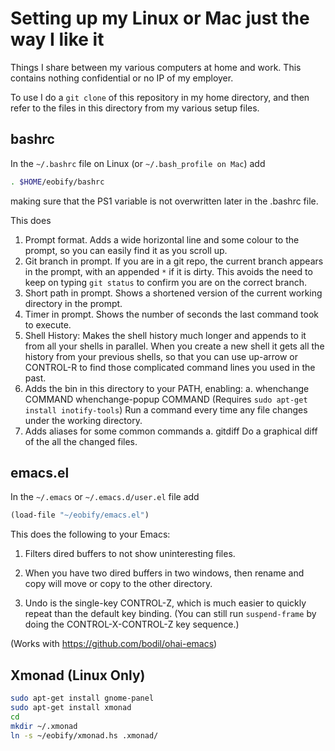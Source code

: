 Setting up my Linux or Mac just the way I like it
============

Things I share between my various computers at home and work. This
contains nothing confidential or no IP of my employer.

To use I do a `git clone` of this repository in my home directory, and
then refer to the files in this directory from my various setup files.

bashrc
----

In the `~/.bashrc` file on Linux (or `~/.bash_profile on Mac`) add
```sh
. $HOME/eobify/bashrc
```
making sure that the PS1 variable is not overwritten later in the
.bashrc file.

This does

1. Prompt format. Adds a wide horizontal line and some colour to the
prompt, so you can easily find it as you scroll up.
2. Git branch in prompt. If you are in a git repo, the current branch
appears in the prompt, with an appended `*` if it is dirty.  This
avoids the need to keep on typing `git status` to confirm you are on
the correct branch.
3. Short path in prompt. Shows a shortened version of the current
working directory in the prompt.
4. Timer in prompt. Shows the number of seconds the last command took
to execute.
5. Shell History: Makes the shell history much longer and appends to
it from all your shells in parallel.  When you create a new shell it
gets all the history from your previous shells, so that you can use
up-arrow or CONTROL-R to find those complicated command lines you used
in the past.
6. Adds the bin in this directory to your PATH, enabling:
  a.  whenchange COMMAND
      whenchange-popup COMMAND
      (Requires `sudo apt-get install inotify-tools`)
      Run a command every time any file changes under the working directory.
7. Adds aliases for some common commands
  a. gitdiff
     Do a graphical diff of the all the changed files.

emacs.el
-----

In the `~/.emacs` or `~/.emacs.d/user.el`  file add
```lisp
(load-file "~/eobify/emacs.el")
```

This does the following to your Emacs:

1. Filters dired buffers to not show uninteresting files.

2. When you have two dired buffers in two windows, then rename and
copy will move or copy to the other directory.

3. Undo is the single-key CONTROL-Z, which is much easier to quickly
repeat than the default key binding.  (You can still run
`suspend-frame` by doing the CONTROL-X-CONTROL-Z key sequence.)

(Works with https://github.com/bodil/ohai-emacs)

Xmonad (Linux Only)
-------------------

```sh
sudo apt-get install gnome-panel
sudo apt-get install xmonad
cd
mkdir ~/.xmonad
ln -s ~/eobify/xmonad.hs .xmonad/
```
